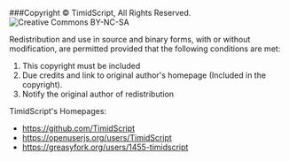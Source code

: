 ###Copyright © TimidScript, All Rights Reserved.
![Creative Commons BY-NC-SA](http://en.wikipedia.org/wiki/Creative_Commons_license)

Redistribution and use in source and binary forms, with or without modification, are permitted provided that the following conditions are met:

1. This copyright must be included
2. Due credits and link to original author's homepage (Included in the copyright).
3. Notify the original author of redistribution

TimidScript's Homepages:  
- https://github.com/TimidScript
- https://openuserjs.org/users/TimidScript
- https://greasyfork.org/users/1455-timidscript
